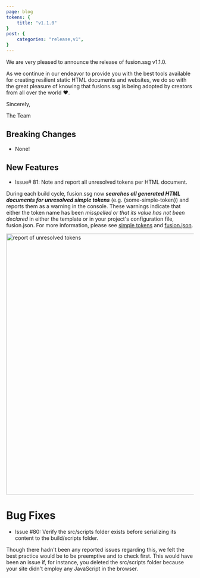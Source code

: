 ```yaml
---
page: blog
tokens: {
    title: "v1.1.0"
}
post: {
    categories: "release,v1",
}
---
```

We are very pleased to announce the release of fusion.ssg v1.1.0.
<!-- end -->
 As we continue in our endeavor to provide you with the best tools available for creating resilient static HTML documents and websites, we do so with the great pleasure of knowing that fusions.ssg is being adopted by creators from all over the world ❤️.

Sincerely,

The Team

## Breaking Changes

- None!

## New Features

- Issue# 81: Note and report all unresolved tokens per HTML document.

During each build cycle, fusion.ssg now *__searches all generated HTML documents for unresolved simple tokens__* (e.g. &lbrace;some-simple-token&rbrace;) and reports them as a warning in the console. These warnings indicate that either the token name has been _misspelled or that its value has not been declared_ in either the template or in your project's configuration file, fusion.json. For more information, please see <a href="{baseURL}/docs/{docsCurrentVersion}/htmldocuments/tokens#simple-tokens">simple tokens</a> and <a href="{baseURL}/docs/{docsCurrentVersion}/configuration/fusionssg-configuration/#tokens">fusion.json</a>.

<img src="{baseURL}/media/posts/v1.1.0-CLI-unresolved-tokens.png" alt="report of unresolved tokens" width="700">

# Bug Fixes

- Issue #80: Verify the src/scripts folder exists before serializing its content to the build/scripts folder.

Though there hadn't been any reported issues regarding this, we felt the best practice would be to be preemptive and to check first. This would have been an issue if, for instance, you deleted the src/scripts folder because your site didn't employ any JavaScript in the browser.
